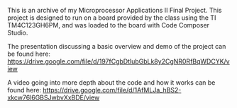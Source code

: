 This is an archive of my Microprocessor Applications II Final Project. This project is designed to run on a board provided by the class using the TI TM4C123GH6PM, and was loaded to the board with Code Composer Studio.

The presentation discussing a basic overview and demo of the project can be found here: https://drive.google.com/file/d/197fCgbDtlubGbLk8y2CgNR0RfBqWDCYK/view

A video going into more depth about the code and how it works can be found here: https://drive.google.com/file/d/1AfMLJa_hBS2-xkcw76l6GBSJwbvXxBDE/view
